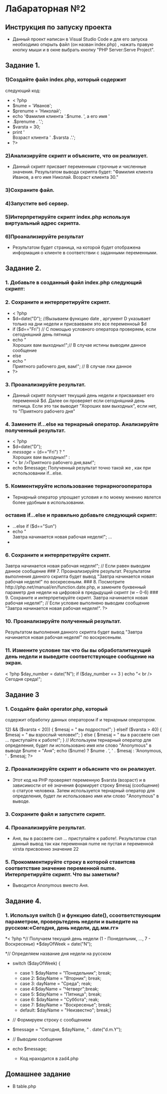 # Лабараторная №2
## Инструкция по запуску проекта
* Данный проект написан в Visual Studio Code и для его запуска необходимо открыть файл (он назван index.php) , нажать правую кнопку мыши и в окне выбрать кнопку "PHP Server:Serve Project".
## Задание 1.
###  1)Создайте файл index.php, который содержит
следующий код:
* < ?php
* $nume = 'Иванов';
* $prenume = 'Николай';
* echo 'Фамилия клиента '.$nume. ', а его имя '
* .$prenume . '.';
* $varsta = 30;
* print '<br />Возраст клиента ' .$varsta .'.';
* ?>

### 2)Анализируйте скрипт и объясните, что он реализует.
* Данный скрипт присвает переменным строчные и численные значения. Результатом вывода скрипта будет: "Фамилия клиента Иванов, а его имя Николай.
Возраст клиента 30."
### 3)Сохраните файл.
### 4)Запустите веб сервер.
### 5)Интерпретируйте скрипт index.php используя виртуальный адрес скрипта.
### 6)Проанализируйте результат
* Результатом будет страница, на которой будет отображена информация о клиенте в соответствии с заданными переменными.
## Задание 2.
### 1. Добавьте в созданный файл index.php следующий скрипт:
### 2. Сохраните и интерпретируйте скрипт.
* < ?php
* $d=date("D"); //Вызываем функцию date , аргумент D указывает только на дни недели и присваеваем это все переменноьй $d
* if ($d=="Fri") // С помощью условного оператора проверяем, если сегодняшний день пятница
* echo "<br />Хороших вам выходных!";// В случае истины выводим данное сообщение 
* else
* echo "<br />Приятного рабочего дня, вам!"; // В случае лжи данное
* ?>
### 3. Проанализируйте результат.
* Данный скрипт получает текущий день недели и присваивает его переменной $d. Далее он проверяет если сегодняшний день пятница. Если это так выводит "Хороших вам выходных", если нет, то "Приятного рабочего дня" 
### 4. Замените if…else на тернарный оператор. Анализируйте полученный результат.
* < ?php
* $d=date("D");
* $message=($d=="Fri") ? "<br />Хороших вам выходных!" :
 * "< br />Приятного рабочего дня,вам!";
* echo $message;
  Полученный результат точно такой же , как при использовании if...else.   
### 5. Комментируйте использование тернарногооператора
* Тернарный оператор упрощает условия и по моему мнению явлется более удобным в использовании.
###  оставив if…else и  правильно добавьте следующий скрипт:
* …else if ($d=="Sun")
* echo "<br />Завтра начинается новая рабочая неделя!"; …
* 
### 6. Сохраните и интерпретируйте скрипт.
<?php
$d=date("D"); // Вызываем функцию date , аргумент D указывает только на дни недели и присваеваем это все переменноьй $d
if ($d=="Sun") // С помощью условного оператора проверяем равен ли текущий день недели Воскресенью 
echo "<br />Завтра начинается новая рабочая неделя!"; // Если равен выводим данное сообщение
### 7. Проанализируйте результат.
Результатом выполнения данного скрипта будет вывод "Завтра начинается новая рабочая неделя!" по воскресеньям.
### 8. Посмотрите http://php.net/manual/en/function.date.php, и замените буквенный параметр дня недели на цифровой в предыдущий скрипт (w – 0-6)
### 9. Сохраните и интерпретируйте скрипт.
<?php
$day_number = date("N"); // Получаем номер текущего дня неделии сохраняем его в переменной $day_number.

if ($day_number == 7) // Проверяем, если текущий день недели равен 7 (воскресенье).
    echo "<br />Завтра начинается новая рабочая неделя!"; // Если условие выполнено выводим сообщение "Завтра начинается новая рабочая неделя!".
?>
### 10. Проанализируйте полученный результат.
Результатом выполнения данного скрипта будет вывод "Завтра начинается новая рабочая неделя!" по воскресеньям.
### 11. Измените условие так что бы вы обработалитекущий день недели и выведите соответствующее сообщение на экран.
< ?php
$day_number = date("N");
if ($day_number == 3 )
echo "< br /> Сегодня среда!";
## Задание 3
 ### 1. Создайте файл operator.php, который
содержит обработку данных оператором if и
тернарным оператором.
<?php
// Определяем переменную $varsta (возраст) со значением 22
$varsta = 22;

// Используем условные операторы для определения значения переменной $mesaj (сообщение) в зависимости от возраста
if (($varsta > 12) && ($varsta < 20)) {
    $mesaj = " вы подросток!";
} elseif ($varsta > 40) {
    $mesaj = " вы взрослый человек!";
} else {
    $mesaj = " вы в рассвете сил ... приступайте к работе!";
}

// Используем тернарный оператор для определения, будет ли использовано имя или слово "Anonymous" в выводе
$nume = "Аня";
echo ($nume) ? $nume . ', ' . $mesaj : 'Anonymous, ' . $mesaj;
?>

### 2. Проанализируйте скрипт и обьясните что он реализует.
* Этот код на PHP проверяет переменную $varsta (возраст) и в зависимости от её значения формирует строку $mesaj (сообщение) о статусе человека. Затем используется тернарный оператор для определения, будет ли использовано имя или слово "Anonymous" в выводе. 
### 3. Сохраните файл и запустите скрипт.
### 4. Проанализируйте результат.
* Аня, вы в рассвете сил ... приступайте к работе!. Результатом стал данный вывод так как переменная nume не пустая и переменной virsta присвоенно значение 22
### 5. Прокомментируйте строку в которой ставитсяв соответствие значение переменной nume. Интерпретируйте скрипт. Что вы заметили?
* Выводится Anonymous вместо Аня.
 ## Задание 4.
### 1. Используя switch () и функцию date(), ссоответствующим параметром, проверьтедень недели и выведите на русском:«Сегодня, день недели, дд.мм.гг»
*< ?php
*// Получаем текущий день недели (1 - Понедельник, ..., 7 - Воскресенье)
*$dayOfWeek = date("N");

*// Определяем название дня недели на русском
* switch ($dayOfWeek) {
  *  case 1: $dayName = "Понедельник"; break;
   * case 2:  $dayName = "Вторник";  break;
  *  case 3: dayName = "Среда"; reak;
    * case 4:$dayName = "Четверг";break;
   * case 5:  $dayName = "Пятница";  break;
    *  case 6:  $dayName = "Суббота";  reak;
  *  case 7: $dayName = "Воскресенье"; break;
   * default: $dayName = "Неизвестно"; break;}

* // Формируем строку с сообщением
* $message = "Сегодня, $dayName, " . date("d.m.Y");

* // Выводим сообщение
* echo $message;
  * Код нраходится в zad4.php
## Домашнее задание 
* В table.php







